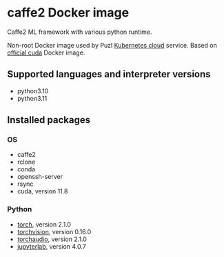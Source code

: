 # caffe2 Docker image

Caffe2 ML framework with various python runtime.

Non-root Docker image used by Puzl [Kubernetes cloud](https://puzl.cloud) service. Based on [official cuda](https://hub.docker.com/r/nvidia/cuda) Docker image.
## Supported languages and interpreter versions
- python3.10
- python3.11

## Installed packages
### OS
- caffe2
- rclone
- conda
- openssh-server
- rsync
- cuda, version 11.8

### Python
- [torch](https://pypi.org/project/torch/), version 2.1.0
- [torchvision](https://pypi.org/project/torchvision/), version 0.16.0
- [torchaudio](https://pypi.org/project/torchaudio/), version 2.1.0
- [jupyterlab](https://pypi.org/project/jupyterlab/), version 4.0.7

